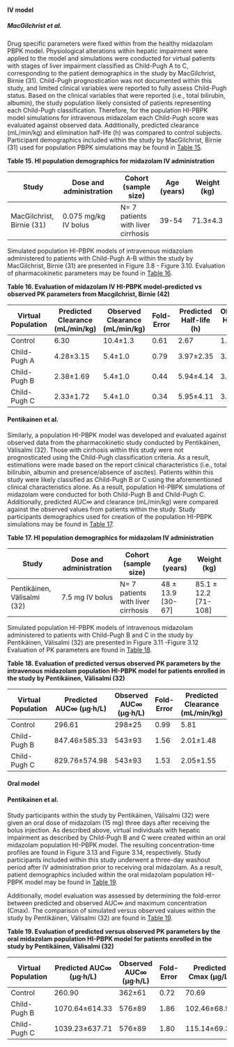 #### IV model

##### MacGilchrist et al. 
Drug specific parameters were fixed within from the healthy midazolam PBPK model. Physiological alterations within hepatic impairment were applied to the model and simulations were conducted for virtual patients with stages of liver impairment classified as Child-Pugh A to C, corresponding to the patient demographics in the study by MacGilchrist, Birnie (31). Child-Pugh prognostication was not documented within this study, and limited clinical variables were reported to fully assess Child-Pugh status. Based on the clinical variables that were reported (i.e., total bilirubin, albumin), the study population likely consisted of patients representing each Child-Pugh classification. Therefore, for the population HI-PBPK model simulations for intravenous midazolam each Child-Pugh score was evaluated against observed data. Additionally, predicted clearance (mL/min/kg) and elimination half-life (h) was compared to control subjects. Participant demographics included within the study by MacGilchrist, Birnie (31) used for population PBPK simulations may be found in [Table 15](#table_15). 

**Table 15. HI population demographics for midazolam IV administration** <a id="table_15">

| Study	| Dose and administration |	Cohort (sample size)	| Age (years)	| Weight (kg) |
|--|--|--|--|--|
|MacGilchrist, Birnie (31)| 0.075 mg/kg IV bolus	| N= 7 patients with liver cirrhosis	| 39-54	| 71.3±4.3


Simulated population HI-PBPK models of intravenous midazolam administered to patients with Child-Pugh A-B within the study by MacGilchrist, Birnie (31) are presented in Figure 3.8 - Figure 3.10. Evaluation of pharmacokinetic parameters may be found in [Table 16](#table_16). 

**Table 16. Evaluation of midazolam IV HI-PBPK model-predicted vs observed PK parameters from Macgilchrist, Birnie (42)** <a id="table_16">

| Virtual Population | Predicted Clearance (mL/min/kg) | Observed Clearance (mL/min/kg) | Fold-Error | Predicted Half-life (h) | Observed Half-life (h) | Fold-Error | 
|--|--|--|--|--|--|--|
| Control | 6.30 | 10.4±1.3 | 0.61 | 2.67 | 1.6±0.3 | 1.67 | 
| Child-Pugh A | 4.28±3.15 | 5.4±1.0 | 0.79 | 3.97±2.35 | 3.9±0.8 | 1.02  |
| Child-Pugh B | 2.38±1.69 | 5.4±1.0 | 0.44 | 5.94±4.14 | 3.9±0.8 | 1.52  |
| Child-Pugh C | 2.33±1.72 | 5.4±1.0 | 0.34 | 5.95±4.11 | 3.9±0.8 | 1.53 |


#### Pentikainen et al. 

Similarly, a population HI-PBPK model was developed and evaluated against observed data from the pharmacokinetic study conducted by Pentikäinen, Välisalmi (32). Those with cirrhosis within this study were not prognosticated using the Child-Pugh classification criteria. As a result, estimations were made based on the report clinical characteristics (i.e., total bilirubin, albumin and presence/absence of ascites). Patients within this study were likely classified as Child-Pugh B or C using the aforementioned clinical characteristics alone. As a result, population HI-PBPK simulations of midazolam were conducted for both Child-Pugh B and Child-Pugh C. Additionally, predicted AUC∞ and clearance (mL/min/kg) were compared against the observed values from patients within the study. Study participants demographics used for creation of the population HI-PBPK simulations may be found in [Table 17](#table_17). 

**Table 17. HI population demographics for midazolam IV administration** <a id="table_17">

| Study | Dose and administration | Cohort (sample size) | Age (years) | Weight (kg)
|--|--|--|--|--|
| Pentikäinen, Välisalmi (32) | 7.5 mg IV bolus | N= 7 patients with liver cirrhosis | 48 ± 13.9 [30-67] | 85.1 ± 12.2 [71-108] | 


Simulated population HI-PBPK models of intravenous midazolam administered to patients with Child-Pugh B and C in the study by Pentikäinen, Välisalmi (32) are presented in Figure 3.11 -Figure 3.12 Evaluation of PK parameters are found in [Table 18](#table_18). 

**Table 18. Evaluation of predicted versus observed PK parameters by the intravenous midazolam population HI-PBPK model for patients enrolled in the study by Pentikäinen, Välisalmi (32)**

| Virtual Population | Predicted AUC∞ (µg∙h/L) | Observed AUC∞ (µg∙h/L) | Fold- Error | Predicted Clearance (mL/min/kg) | Observed Clearance (mL/min/kg) | Fold-Error | 
|--|--|--|--|--|--|--|
| Control | 296.61 | 298±25 | 0.99 | 5.81 | 5.63±0.43 | 1.04|
| Child-Pugh B | 847.46±585.33 | 543±93 | 1.56 | 2.01±1.48 | 3.34±0.6 | 0.61|
| Child-Pugh C | 829.76±574.98 | 543±93 | 1.53 | 2.05±1.55 | 3.34±0.6 | 0.61|

#### Oral model

#### Pentikainen et al. 
Study participants within the study by Pentikäinen, Välisalmi (32) were given an oral dose of midazolam (15 mg) three days after receiving the bolus injection. As described above, virtual individuals with hepatic impairment as described by Child-Pugh B and C were created within an oral midazolam population HI-PBPK model. The resulting concentration-time profiles are found in Figure 3.13 and Figure 3.14, respectively. Study participants included within this study underwent a three-day washout period after IV administration prior to receiving oral midazolam. As a result, patient demographics included within the oral midazolam population HI-PBPK model may be found in [Table 19](#table_19). 

Additionally, model evaluation was assessed by determining the fold-error between predicted and observed AUC∞ and maximum concentration (Cmax). The comparison of simulated versus observed values within the study by Pentikäinen, Välisalmi (32) are found in [Table 19](#table_19). 

**Table 19. Evaluation of predicted versus observed PK parameters by the oral midazolam population HI-PBPK model for patients enrolled in the study by Pentikäinen, Välisalmi (32)** <a id="table_19">

| Virtual Population | Predicted AUC∞ (µg∙h/L) | Observed AUC∞ (µg∙h/L) | Fold- Error | Predicted Cmax (µg/L) | Observed Cmax (µg/L) | Fold-Error  |
|--|--|--|--|--|--|--|
| Control | 260.90 | 362±61 | 0.72 | 70.69 | 90±14 | 0.79 |
| Child-Pugh B | 1070.64±614.33 | 576±89 | 1.86 | 102.46±68.97 | 129±24 | 0.79 |
| Child-Pugh C | 1039.23±637.71 | 576±89 | 1.80 | 115.14±69.33 | 129±24 | 0.89 |
